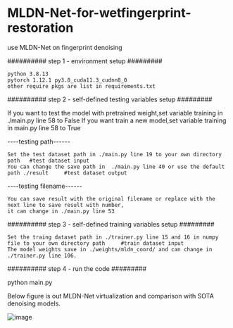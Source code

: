 # MLDN-Net-for-wetfingerprint-restoration
use MLDN-Net on fingerprint denoising

########## step 1 - environment setup #########

   	python 3.8.13
   	pytorch 1.12.1 py3.8_cuda11.3_cudnn8_0
	other require pkgs are list in requirements.txt
 
########## step 2 - self-defined testing variables setup #########

If you want to test the model with pretrained weight,set variable training in ./main.py line 58 to False
If you want train a new model,set variable training in main.py line 58 to True

----testing path------ 

	Set the test dataset path in ./main.py line 19 to your own directory path 	#test dataset input
	You can change the save path in  ./main.py line 40 or use the default path ./result 	#test dataset output

----testing filename------ 

	You can save result with the original filename or replace with the next line to save result with number,
	it can change in ./main.py line 53

	
########## step 3 - self-defined training variables setup #########
	
	Set the traing dataset path in ./trainer.py line 15 and 16 in numpy file to your own directory path 	#train dataset input
	The model weights save in ./weights/mldn_coord/ and can change in ./trainer.py line 106.

########## step 4 - run the code #########

python main.py


Below figure is out MLDN-Net virtualization and comparison with SOTA denoising models.

![image](https://github.com/clktease/MLDN-Net-for-wetfingerprint-restoration/blob/main/image/compare.png)
